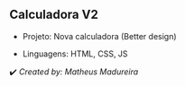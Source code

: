 <h2>Calculadora V2</h2>

* Projeto: Nova calculadora (Better design)

* Linguagens: HTML, CSS, JS

✔️ _Created by: Matheus Madureira_
